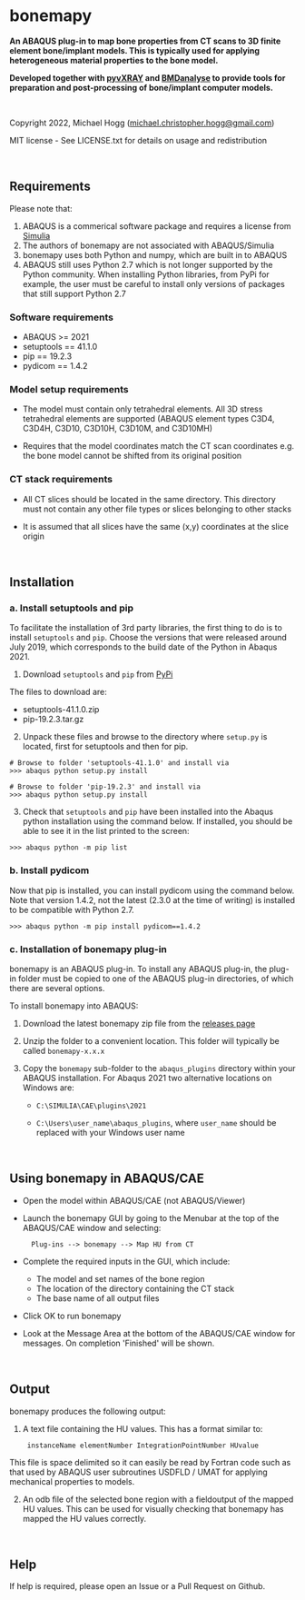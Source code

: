 # bonemapy

**An ABAQUS plug-in to map bone properties from CT scans to 3D finite element bone/implant models. This is typically used for applying heterogeneous material properties to the 
bone model.**

**Developed together with [pyvXRAY](https://github.com/mhogg/pyvxray) and [BMDanalyse](https://github.com/mhogg/BMDanalyse) to provide tools for preparation and post-processing 
of bone/implant computer models.**

</br>

Copyright 2022, Michael Hogg (michael.christopher.hogg@gmail.com)

MIT license - See LICENSE.txt for details on usage and redistribution

</br>

## Requirements

Please note that:

1. ABAQUS is a commerical software package and requires a license from [Simulia](http://www.3ds.com/products-services/simulia/overview/)
2. The authors of bonemapy are not associated with ABAQUS/Simulia 
3. bonemapy uses both Python and numpy, which are built in to ABAQUS
4. ABAQUS still uses Python 2.7 which is not longer supported by the Python community. When installing Python libraries, from PyPi for example, the user must be careful to install only versions of packages that still support Python 2.7

### Software requirements

* ABAQUS  >= 2021
* setuptools == 41.1.0
* pip == 19.2.3
* pydicom == 1.4.2

### Model setup requirements

* The model must contain only tetrahedral elements. All 3D stress tetrahedral elements are supported (ABAQUS element types C3D4, C3D4H, C3D10, C3D10H, C3D10M, and C3D10MH)

* Requires that the model coordinates match the CT scan coordinates e.g. the bone model cannot be shifted from its original position

### CT stack requirements ###

* All CT slices should be located in the same directory. This directory must not contain any other file types or slices belonging to other stacks

* It is assumed that all slices have the same (x,y) coordinates at the slice origin

</br>

## Installation

### a. Install setuptools and pip

  To facilitate the installation of 3rd party libraries, the first thing to do is to install `setuptools` and `pip`. Choose the versions that were released around July 2019, which corresponds to the build date of the Python in Abaqus 2021.

  1. Download `setuptools` and `pip` from [PyPi](pypi.org)

  The files to download are:

  * setuptools-41.1.0.zip
  * pip-19.2.3.tar.gz

  2. Unpack these files and browse to the directory where `setup.py` is located, first for setuptools and then for pip.

    # Browse to folder 'setuptools-41.1.0' and install via
    >>> abaqus python setup.py install

    # Browse to folder 'pip-19.2.3' and install via
    >>> abaqus python setup.py install

  3. Check that `setuptools` and `pip` have been installed into the Abaqus python installation using the command below. If installed, you should be able to see it in the list printed to the screen:

    >>> abaqus python -m pip list

### b. Install pydicom

  Now that pip is installed, you can install pydicom using the command below. Note that version 1.4.2, not the latest (2.3.0 at the time of writing) is installed to be compatible with Python 2.7.

    >>> abaqus python -m pip install pydicom==1.4.2

### c. Installation of bonemapy plug-in  

bonemapy is an ABAQUS plug-in. To install any ABAQUS plug-in, the plug-in folder must be copied to one of the ABAQUS plug-in directories, of which there are several options. 

To install bonemapy into ABAQUS:

1. Download the latest bonemapy zip file from the [releases page](https://github.com/mhogg/bonemapy/releases)

2. Unzip the folder to a convenient location. This folder will typically be called `bonemapy-x.x.x`

3. Copy the `bonemapy` sub-folder to the `abaqus_plugins` directory within your ABAQUS installation. For Abaqus 2021 two alternative locations on Windows are:

    * `C:\SIMULIA\CAE\plugins\2021`

    * `C:\Users\user_name\abaqus_plugins`, where `user_name` should be replaced with your Windows user name

</br>

## Using bonemapy in ABAQUS/CAE

* Open the model within ABAQUS/CAE (not ABAQUS/Viewer)

* Launch the bonemapy GUI by going to the Menubar at the top of the ABAQUS/CAE window and selecting:

        Plug-ins --> bonemapy --> Map HU from CT

* Complete the required inputs in the GUI, which include:

  + The model and set names of the bone region
  + The location of the directory containing the CT stack 
  + The base name of all output files

* Click OK to run bonemapy

* Look at the Message Area at the bottom of the ABAQUS/CAE window for messages. On completion 'Finished' will be shown.

</br>

## Output

bonemapy produces the following output:

1. A text file containing the HU values. This has a format similar to:

        instanceName elementNumber IntegrationPointNumber HUvalue

  This file is space delimited so it can easily be read by Fortran code such as that used by ABAQUS user subroutines USDFLD / UMAT for applying mechanical properties to models. 

2. An odb file of the selected bone region with a fieldoutput of the mapped HU values. This can be used for visually checking that bonemapy has mapped the HU values correctly.

</br>

## Help

If help is required, please open an Issue or a Pull Request on Github. 
